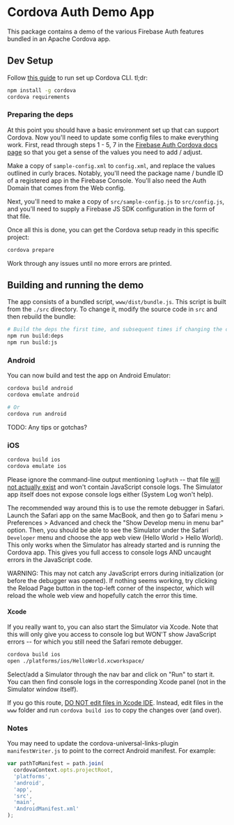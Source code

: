 # Cordova Auth Demo App

This package contains a demo of the various Firebase Auth features bundled in
an Apache Cordova app.

## Dev Setup

Follow [this guide](https://cordova.apache.org/docs/en/10.x/guide/cli/) to run
set up Cordova CLI. tl;dr:

```bash
npm install -g cordova
cordova requirements
```

### Preparing the deps

At this point you should have a basic environment set up that can support
Cordova. Now you'll need to update some config files to make everything work.
First, read through steps 1 - 5, 7 in the
[Firebase Auth Cordova docs page](https://firebase.google.com/docs/auth/web/cordova)
so that you get a sense of the values you need to add / adjust.

Make a copy of `sample-config.xml` to `config.xml`, and replace the values
outlined in curly braces. Notably, you'll need the package name / bundle ID
of a registered app in the Firebase Console. You'll also need the Auth Domain
that comes from the Web config.

Next, you'll need to make a copy of `src/sample-config.js` to `src/config.js`,
and you'll need to supply a Firebase JS SDK configuration in the form of that
file.

Once all this is done, you can get the Cordova setup ready in this specific
project:

```bash
cordova prepare
```

Work through any issues until no more errors are printed.

## Building and running the demo

The app consists of a bundled script, `www/dist/bundle.js`. This script is built
from the `./src` directory. To change it, modify the source code in
`src` and then rebuild the bundle:

```bash
# Build the deps the first time, and subsequent times if changing the core SDK
npm run build:deps
npm run build:js
```

### Android

You can now build and test the app on Android Emulator:

```bash
cordova build android
cordova emulate android

# Or
cordova run android
```

TODO: Any tips or gotchas?

### iOS

```bash
cordova build ios
cordova emulate ios
```

Please ignore the command-line output mentioning `logPath` -- that file
[will not actually exist](https://github.com/ios-control/ios-sim/issues/167) and
won't contain JavaScript console logs. The Simulator app itself does not
expose console logs either (System Log won't help).

The recommended way around this is to use the remote debugger in Safari. Launch
the Safari app on the same MacBook, and then go to Safari menu > Preferences >
Advanced and check the "Show Develop menu in menu bar" option. Then, you should
be able to see the Simulator under the Safari `Developer` menu and choose the
app web view (Hello World > Hello World). This only works when the Simulator has
already started and is running the Cordova app. This gives you full access to
console logs AND uncaught errors in the JavaScript code.

WARNING: This may not catch any JavaScript errors during initialization (or
before the debugger was opened). If nothing seems working, try clicking the
Reload Page button in the top-left corner of the inspector, which will reload
the whole web view and hopefully catch the error this time.

#### Xcode

If you really want to, you can also start the Simulator via Xcode. Note that
this will only give you access to console log but WON'T show JavaScript errors
-- for which you still need the Safari remote debugger.

```bash
cordova build ios
open ./platforms/ios/HelloWorld.xcworkspace/
```

Select/add a Simulator through the nav bar and click on "Run" to start it. You
can then find console logs in the corresponding Xcode panel (not in the
Simulator window itself).

If you go this route,
[DO NOT edit files in Xcode IDE](https://cordova.apache.org/docs/en/10.x/guide/platforms/ios/index.html#open-a-project-within-xcode).
Instead, edit files in the `www` folder and run `cordova build ios` to copy the
changes over (and over).

### Notes

You may need to update the cordova-universal-links-plugin `manifestWriter.js`
to point to the correct Android manifest. For example:

```js
var pathToManifest = path.join(
  cordovaContext.opts.projectRoot,
  'platforms',
  'android',
  'app',
  'src',
  'main',
  'AndroidManifest.xml'
);
```
